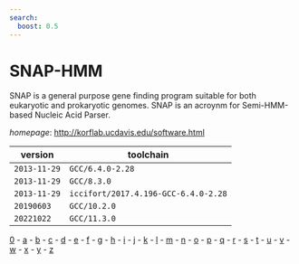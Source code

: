 ```yaml
---
search:
  boost: 0.5
---
```

# SNAP-HMM

SNAP is a general purpose gene finding program suitable for both eukaryotic and prokaryotic genomes.  SNAP is an acroynm for Semi-HMM-based Nucleic Acid Parser.

*homepage*: <http://korflab.ucdavis.edu/software.html>

version | toolchain
--------|----------
``2013-11-29`` | ``GCC/6.4.0-2.28``
``2013-11-29`` | ``GCC/8.3.0``
``2013-11-29`` | ``iccifort/2017.4.196-GCC-6.4.0-2.28``
``20190603`` | ``GCC/10.2.0``
``20221022`` | ``GCC/11.3.0``

[0](../0/index.md) - [a](../a/index.md) - [b](../b/index.md) - [c](../c/index.md) - [d](../d/index.md) - [e](../e/index.md) - [f](../f/index.md) - [g](../g/index.md) - [h](../h/index.md) - [i](../i/index.md) - [j](../j/index.md) - [k](../k/index.md) - [l](../l/index.md) - [m](../m/index.md) - [n](../n/index.md) - [o](../o/index.md) - [p](../p/index.md) - [q](../q/index.md) - [r](../r/index.md) - [s](../s/index.md) - [t](../t/index.md) - [u](../u/index.md) - [v](../v/index.md) - [w](../w/index.md) - [x](../x/index.md) - [y](../y/index.md) - [z](../z/index.md)

